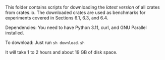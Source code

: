 This folder contains scripts for downloading the _latest version_ of all crates from crates.io.
The downloaded crates are used as benchmarks for experiments covered in Sections 6.1, 6.3, and 6.4.

Dependencies: You need to have Python 3.11, curl, and GNU Parallel installed.

To download: Just run `sh download.sh`

It will take 1 to 2 hours and about 19 GB of disk space.
